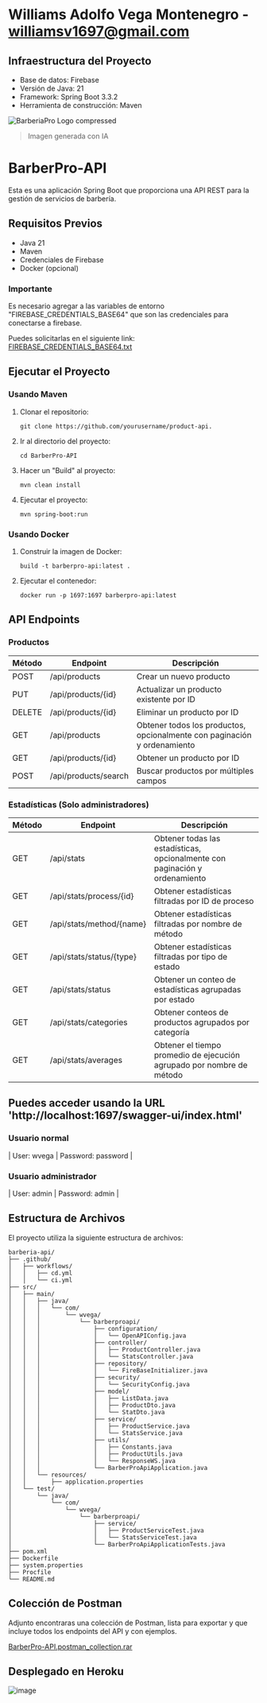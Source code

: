 # Williams Adolfo Vega Montenegro - williamsv1697@gmail.com

## Infraestructura del Proyecto

- Base de datos: Firebase
- Versión de Java: 21
- Framework: Spring Boot 3.3.2
- Herramienta de construcción: Maven

![BarberiaPro Logo compressed](https://github.com/user-attachments/assets/db11b57e-17bd-420e-a0ea-2e025f88698f)
> Imagen generada con IA

# BarberPro-API
Esta es una aplicación Spring Boot que proporciona una API REST para la gestión de servicios de barbería.

## Requisitos Previos

- Java 21
- Maven
- Credenciales de Firebase
- Docker (opcional)

### Importante

Es necesario agregar a las variables de entorno "FIREBASE_CREDENTIALS_BASE64" que son las credenciales para conectarse a firebase.

Puedes solicitarlas en el siguiente link:
[FIREBASE_CREDENTIALS_BASE64.txt](https://drive.google.com/file/d/1jdwsdPfGxnArA8in7eJkA4rYlYvSvaIY/view?usp=sharing)

## Ejecutar el Proyecto

### Usando Maven

1. Clonar el repositorio:
   ```
   git clone https://github.com/yourusername/product-api.
   ```

2. Ir al directorio del proyecto:
   ```
   cd BarberPro-API
   ```

3. Hacer un "Build" al proyecto:
   ```
   mvn clean install
   ```

4. Ejecutar el proyecto:
   ```
   mvn spring-boot:run
   ```

### Usando Docker

1. Construir la imagen de Docker:
   ```
   build -t barberpro-api:latest .
   ```

2. Ejecutar el contenedor:
   ```
   docker run -p 1697:1697 barberpro-api:latest
   ```

## API Endpoints

### Productos

| Método | Endpoint | Descripción |
| ------ | -------- | ----------- |
| POST   | /api/products | Crear un nuevo producto |
| PUT    | /api/products/{id} | Actualizar un producto existente por ID |
| DELETE | /api/products/{id} | Eliminar un producto por ID |
| GET    | /api/products | Obtener todos los productos, opcionalmente con paginación y ordenamiento |
| GET    | /api/products/{id} | Obtener un producto por ID |
| POST   | /api/products/search | Buscar productos por múltiples campos |

### Estadísticas (Solo administradores)

| Método | Endpoint | Descripción |
| ------ | -------- | ----------- |
| GET    | /api/stats | Obtener todas las estadísticas, opcionalmente con paginación y ordenamiento |
| GET    | /api/stats/process/{id} | Obtener estadísticas filtradas por ID de proceso |
| GET    | /api/stats/method/{name} | Obtener estadísticas filtradas por nombre de método |
| GET    | /api/stats/status/{type} | Obtener estadísticas filtradas por tipo de estado |
| GET    | /api/stats/status | Obtener un conteo de estadísticas agrupadas por estado |
| GET    | /api/stats/categories | Obtener conteos de productos agrupados por categoría |
| GET    | /api/stats/averages | Obtener el tiempo promedio de ejecución agrupado por nombre de método |

## Puedes acceder usando la URL 'http://localhost:1697/swagger-ui/index.html'

### Usuario normal

| User: wvega | Password: password |

### Usuario administrador

| User: admin | Password: admin |

## Estructura de Archivos

El proyecto utiliza la siguiente estructura de archivos:

```
barberia-api/
├── .github/
│   ├── workflows/
│   │   ├── cd.yml
│   │   └── ci.yml
├── src/
│   ├── main/
│   │   ├── java/
│   │   │   └── com/
│   │   │       └── wvega/
│   │   │           └── barberproapi/
│   │   │               ├── configuration/
│   │   │               │   └── OpenAPIConfig.java
│   │   │               ├── controller/
│   │   │               │   ├── ProductController.java
│   │   │               │   └── StatsController.java
│   │   │               ├── repository/
│   │   │               │   └── FireBaseInitializer.java
│   │   │               ├── security/
│   │   │               │   └── SecurityConfig.java
│   │   │               ├── model/
│   │   │               │   ├── ListData.java
│   │   │               │   ├── ProductDto.java
│   │   │               │   └── StatDto.java
│   │   │               ├── service/
│   │   │               │   ├── ProductService.java
│   │   │               │   └── StatsService.java
│   │   │               ├── utils/
│   │   │               │   ├── Constants.java
│   │   │               │   ├── ProductUtils.java
│   │   │               │   └── ResponseWS.java
│   │   │               └── BarberProApiApplication.java
│   │   └── resources/
│   │       ├── application.properties
│   └── test/
│       └── java/
│           └── com/
│               └── wvega/
│                   └── barberproapi/
│                       ├── service/
│                       │   ├── ProductServiceTest.java
│                       │   └── StatsServiceTest.java
│                       └── BarberProApiApplicationTests.java
├── pom.xml
├── Dockerfile
├── system.properties
├── Procfile
└── README.md
```
## Colección de Postman

Adjunto encontraras una colección de Postman, lista para exportar y que incluye todos los endpoints del API y con ejemplos.

[BarberPro-API.postman_collection.rar](https://drive.google.com/file/d/1HGqcOjuiHZNI-_PR4h7ScJJ7TRazoDwn/view?usp=sharing)

## Desplegado en Heroku

![image](https://github.com/user-attachments/assets/7eda8005-c0dd-43cc-a2e1-9c53ee7e3eb0)

